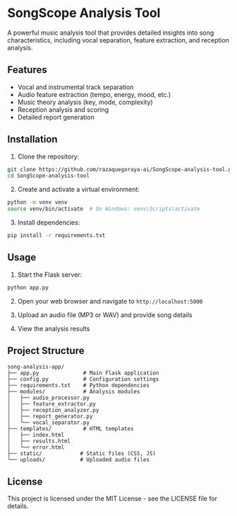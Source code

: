 # SongScope Analysis Tool

A powerful music analysis tool that provides detailed insights into song characteristics, including vocal separation, feature extraction, and reception analysis.

## Features

- Vocal and instrumental track separation
- Audio feature extraction (tempo, energy, mood, etc.)
- Music theory analysis (key, mode, complexity)
- Reception analysis and scoring
- Detailed report generation

## Installation

1. Clone the repository:
```bash
git clone https://github.com/razaquegoraya-ai/SongScope-analysis-tool.git
cd SongScope-analysis-tool
```

2. Create and activate a virtual environment:
```bash
python -m venv venv
source venv/bin/activate  # On Windows: venv\Scripts\activate
```

3. Install dependencies:
```bash
pip install -r requirements.txt
```

## Usage

1. Start the Flask server:
```bash
python app.py
```

2. Open your web browser and navigate to `http://localhost:5000`

3. Upload an audio file (MP3 or WAV) and provide song details

4. View the analysis results

## Project Structure

```
song-analysis-app/
├── app.py              # Main Flask application
├── config.py           # Configuration settings
├── requirements.txt    # Python dependencies
├── modules/            # Analysis modules
│   ├── audio_processor.py
│   ├── feature_extractor.py
│   ├── reception_analyzer.py
│   ├── report_generator.py
│   └── vocal_separator.py
├── templates/          # HTML templates
│   ├── index.html
│   ├── results.html
│   └── error.html
├── static/            # Static files (CSS, JS)
└── uploads/           # Uploaded audio files
```

## License

This project is licensed under the MIT License - see the LICENSE file for details. 